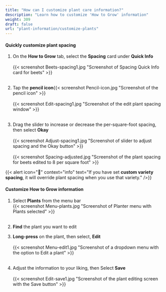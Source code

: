 ```yaml
---
title: "How can I customize plant care information?"
description: "Learn how to customize 'How to Grow' information"
weight: 309
draft: false
url: "plant-information/customize-plants"
---
```


#### Quickly customize plant spacing
1. On the **How to Grow** tab, select the **Spacing** card under **Quick Info**<br /><br />
{{< screenshot Beets-spacing1.jpg "Screenshot of Spacing Quick Info card for beets" >}}<br /><br />

2. Tap the **pencil icon**{{< screenshot Pencil-icon.jpg "Screenshot of the pencil icon" >}}<br /><br />
{{< screenshot Edit-spacing1.jpg "Screenshot of the edit plant spacing window" >}}<br /><br />

3. Drag the slider to increase or decrease the per-square-foot spacing, then select **Okay**<br /><br />
{{< screenshot Adjust-spacing1.jpg "Screenshot of slider to adjust spacing and the Okay button" >}}<br /><br />
{{< screenshot Spacing-adjusted.jpg "Screenshot of the plant spacing for beets edited to 8 per square foot" >}}

{{< alert icon="🍅" context="info" text="If you have set **custom variety spacing**, it will override plant spacing when you use that variety." />}}

#### Customize How to Grow information

1. Select **Plants** from the menu bar<br />
{{< screenshot Menu-plants.jpg "Screenshot of Planter menu with Plants selected" >}}<br /><br />

2. **Find** the plant you want to edit

3. **Long-press** on the plant, then select, **Edit**<br /><br />
{{< screenshot Menu-edit1.jpg "Screenshot of a dropdown menu with the option to Edit a plant" >}}<br /><br />

4. Adjust the information to your liking, then Select **Save**<br /><br />
{{< screenshot Edit-save1.jpg "Screenshot of the plant editing screen with the Save button" >}}<br /><br />
